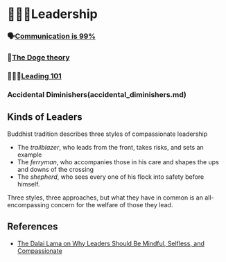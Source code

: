 # 👨‍👧‍👦Leadership

### 🗣[Communication is 99%](comm_basics.md)
### 🐶[The Doge theory](doge_theory.md)
### 👩‍👧‍👦[Leading 101](leading101.md)
### Accidental Diminishers(accidental_diminishers.md)

## Kinds of Leaders

Buddhist tradition describes three styles of compassionate leadership 
- The _trailblazer_, who leads from the front, takes risks, and sets an example
- The _ferryman_, who accompanies those in his care and shapes the ups and downs of the crossing
- The _shepherd_, who sees every one of his flock into safety before himself. 

Three styles, three approaches, but what they have in common is an all-encompassing concern for the welfare of those they lead.


## References

- [The Dalai Lama on Why Leaders Should Be Mindful, Selfless, and Compassionate](https://hbr.org/2019/02/the-dalai-lama-on-why-leaders-should-be-mindful-selfless-and-compassionate)